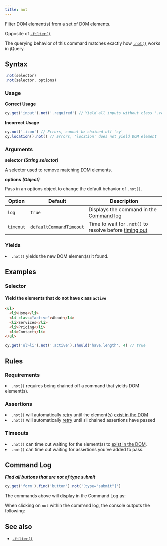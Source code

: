 ```yaml
---
title: not
---
```


Filter DOM element(s) from a set of DOM elements.

<Alert type="info">

Opposite of [`.filter()`](/api/commands/filter)

</Alert>

<Alert type="info">

The querying behavior of this command matches exactly how
[`.not()`](http://api.jquery.com/not) works in jQuery.

</Alert>

## Syntax

```javascript
.not(selector)
.not(selector, options)
```

### Usage

**<Icon name="check-circle" color="green"></Icon> Correct Usage**

```javascript
cy.get('input').not('.required') // Yield all inputs without class '.required'
```

**<Icon name="exclamation-triangle" color="red"></Icon> Incorrect Usage**

```javascript
cy.not('.icon') // Errors, cannot be chained off 'cy'
cy.location().not() // Errors, 'location' does not yield DOM element
```

### Arguments

**<Icon name="angle-right"></Icon> selector** **_(String selector)_**

A selector used to remove matching DOM elements.

**<Icon name="angle-right"></Icon> options** **_(Object)_**

Pass in an options object to change the default behavior of `.not()`.

| Option    | Default                                                              | Description                                                                              |
| --------- | -------------------------------------------------------------------- | ---------------------------------------------------------------------------------------- |
| `log`     | `true`                                                               | Displays the command in the [Command log](/guides/core-concepts/test-runner#Command-Log) |
| `timeout` | [`defaultCommandTimeout`](/guides/references/configuration#Timeouts) | Time to wait for `.not()` to resolve before [timing out](#Timeouts)                      |

### Yields [<Icon name="question-circle"/>](/guides/core-concepts/introduction-to-cypress#Subject-Management)

<List><li>`.not()` yields the new DOM element(s) it found.</li></List>

## Examples

### Selector

#### Yield the elements that do not have class `active`

```html
<ul>
  <li>Home</li>
  <li class="active">About</li>
  <li>Services</li>
  <li>Pricing</li>
  <li>Contact</li>
</ul>
```

```javascript
cy.get('ul>li').not('.active').should('have.length', 4) // true
```

## Rules

### Requirements [<Icon name="question-circle"/>](/guides/core-concepts/introduction-to-cypress#Chains-of-Commands)

<List><li>`.not()` requires being chained off a command that yields DOM
element(s).</li></List>

### Assertions [<Icon name="question-circle"/>](/guides/core-concepts/introduction-to-cypress#Assertions)

<List><li>`.not()` will automatically
[retry](/guides/core-concepts/retry-ability) until the element(s)
[exist in the DOM](/guides/core-concepts/introduction-to-cypress#Default-Assertions)</li><li>`.not()`
will automatically [retry](/guides/core-concepts/retry-ability) until all
chained assertions have passed</li></List>

### Timeouts [<Icon name="question-circle"/>](/guides/core-concepts/introduction-to-cypress#Timeouts)

<List><li>`.not()` can time out waiting for the element(s) to
[exist in the DOM](/guides/core-concepts/introduction-to-cypress#Default-Assertions).</li><li>`.not()`
can time out waiting for assertions you've added to pass.</li></List>

## Command Log

**_Find all buttons that are not of type submit_**

```javascript
cy.get('form').find('button').not('[type="submit"]')
```

The commands above will display in the Command Log as:

<DocsImage src="/img/api/not/filter-elements-with-not-and-optional-selector.png" alt="Command Log not" ></DocsImage>

When clicking on `not` within the command log, the console outputs the
following:

<DocsImage src="/img/api/not/log-elements-found-when-using-cy-not.png" alt="Console Log not" ></DocsImage>

## See also

- [`.filter()`](/api/commands/filter)
